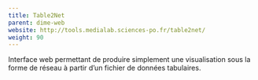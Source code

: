 ```yaml
---
title: Table2Net
parent: dime-web
website: http://tools.medialab.sciences-po.fr/table2net/
weight: 90
---
```


Interface web permettant de produire simplement une visualisation sous la forme de réseau à partir d’un fichier de données tabulaires.
